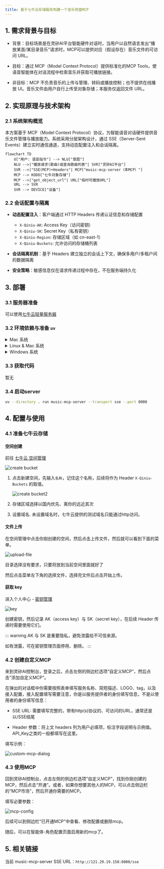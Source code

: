 ```yaml
---
title: 基于七牛云存储服务构建一个音乐网盘MCP
---   
```


## 1. 需求背景与目标

- 背景：目标场景是在灵矽AI平台智能硬件对话时，当用户以自然语言发出“播放某首/某目录音乐”请求时，MCP可以提供对应（假设存在）音乐文件的可访问 URL。

- 目标：通过 MCP（Model Context Protocol）提供标准化的MCP Tools，使语音智能体在对话流程中检索音乐并获取可播放链接。

- 非目标：MCP 不负责音乐的上传与管理、转码或播放控制；也不提供在线播放 UI。音乐文件由用户自行上传至对象存储；本服务仅返回文件 URL。

## 2. 实现原理与技术架构

### 2.1 系统架构概览

本方案基于 MCP（Model Context Protocol）协议，为智能语音对话硬件提供音乐文件管理与播放能力。系统采用分层架构设计，通过 SSE（Server-Sent Events）建立实时通信通道，支持动态配置注入和会话隔离。

```mermaid
flowchart TD
    U["用户: 语音指令"] --> NLU["意图"]
    NLU -->|"播放请求(歌曲)或查询歌曲列表"| SVR["灵矽AI平台"]
    SVR -->|"SSE(MCP)+Headers"| MCP["music-mcp-server（本MCP）"]
    MCP --> KODO["七牛对象存储"]
    MCP -->|"get_object_url"| URL["临时可播放URL"]
    URL --> SVR
    SVR --> DEVICE["设备"]
```

### 2.2 会话配置与隔离

- **动态配置注入**：客户端通过 HTTP Headers 传递认证信息和存储配置
  - `X-Qiniu-AK`: Access Key（访问密钥）
  - `X-Qiniu-SK`: Secret Key（私有密钥）
  - `X-Qiniu-Region`: 存储区域（如 cn-east-1）
  - `X-Qiniu-Buckets`: 允许访问的存储桶列表

- **会话隔离机制**：基于 Headers 建立独立的会话上下文，确保多用户/多租户间的数据隔离
- **安全策略**：敏感信息仅在请求传递过程中存在，不在服务端持久化

## 3. 部署

### 3.1 服务器准备

可以使用[七牛云轻量服务器](https://portal.qiniu.com/las)

### 3.2 环境依赖与准备 `uv`

<details>
<summary>Mac 系统</summary>

推荐使用 brew 安装：

```bash
brew install uv
```

</details>

<details>

<summary>
Linux & Mac 系统
</summary>

1. 安装命令：

   ```bash
   curl -LsSf https://astral.sh/uv/install.sh | sh
   ```

2. 配置环境变量：

   安装完成后，需要将 uv 可执行文件路径添加到系统 PATH 中。假设安装路径为 `/Users/xxx/.local/bin`：

   - 临时生效（当前会话）：

     ```bash
     export PATH="/Users/xxx/.local/bin:$PATH"
     ```

   - 永久生效（推荐）：

     ```bash
     echo 'export PATH="/Users/xxx/.local/bin:$PATH"' >> ~/.bash_profile
     source ~/.bash_profile
     ```

</details>

<details>
<summary>Windows 系统</summary>

```powershell
powershell -ExecutionPolicy ByPass -c "irm https://astral.sh/uv/install.ps1 | iex"
```

</details>

### 3.3 获取代码

暂无

### 3.4 启动server

```bash
uv --directory . run music-mcp-server --transport sse --port 8000
```

## 4. 配置与使用

### 4.1 准备七牛云存储

#### 空间创建

前往 [七牛云 空间管理](https://portal.qiniu.com/kodo/bucket)

![create bucket](./imgs/example-music-pan/create-bucket.png)

1. 点击新建空间，先输入`名称`，记住这个名称，后续将作为 Header `X-Qiniu-Buckets` 的取值。

   ![create bucket2](./imgs/example-music-pan/create-bucket2.png)

2. 存储区域选择以国内优先、离你的远近其次

3. 设置域名. 未设置域名时，七牛云提供的测试域名只能通过http访问。

#### 文件上传

在空间管理中点击你刚创建的空间，然后点击上传文件，然后就可以看到下面的菜单。

![upload-file](./imgs/example-music-pan/upload-file.png)

目录选择没有要求，只要将放到当前空间里面就好了

然后点击菜单左下角的选择文件，选择完文件后点击开始上传。

<!-- 由于这个空间是为了该 MCP 服务定制的，没有什么别的要存放，音乐文件直接存放在根目录就好了。 -->

#### 获取 key

进入个人中心 - [密钥管理](https://portal.qiniu.com/developer/user/key)

![key](./imgs/example-music-pan/key.png)

创建密钥，然后记录 AK（access key）与 SK（secret key），在后续 Header 传递时需要使用它们。

::: warning
AK 与 SK 是重要隐私，避免泄露给不可信来源。

如有泄露，可在密钥管理页面停用、删除。
:::

### 4.2 创建自定义MCP

来到灵矽AI控制台，登录之后，点击左侧的侧边栏选项“自定义MCP”，然后点击“添加自定义MCP”。

在弹出的对话框中你需要按照表单填写服务名称、简短描述、LOGO、tag，以及接入配置，接入配置填写需要注意，你是以服务提供者的身份填写信息，不是以使用者的身份填写信息：

- SSE URL: 需要填写完整的，带有http(s)协议的、可访问的URL，通常还是以/SSE结尾

<!-- todo -->
<!-- - Query 参数：若需要多租户/不同 profile，可增加 profile/tenant 等查询参数参与服务端路由与限权。 -->

- Header 参数：将上文 headers 列为用户必填项，标注字段说明与示例值。API_Key之类的一般都填写在这里。

填写示例：

![custom-mcp-dialog](./imgs/example-music-pan/custom-mcp-dialog.png)

### 4.3 使用MCP

回到灵矽AI控制台，点击左侧的侧边栏选项“自定义MCP”，找到你刚创建的MCP，然后点击“开通”。或者，如果你想要其他人的MCP，可以点击侧边栏的“MCP市场”，然后开通你需要的MCP。

填写必要参数：

![mcp-config](./imgs/example-music-pan/mcp-config.png)

后续可以到侧边栏“已开通MCP”中查看、修改配置或删除mcp。

随后，可以在智能体-角色配置页面启用新的mcp了。

## 5. 相关链接

<!-- [七牛云对象存储 - 开发者文档](https://developer.qiniu.com/kodo) -->

当前 music-mcp-server SSE URL：`http://121.29.19.158:8000/sse`
